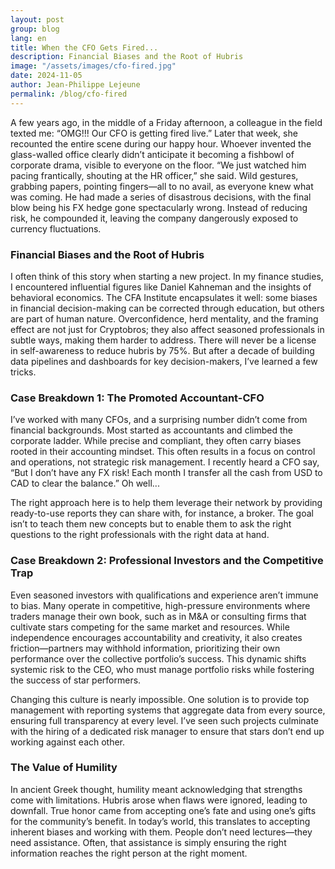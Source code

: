 ```yaml
---
layout: post
group: blog
lang: en
title: When the CFO Gets Fired...
description: Financial Biases and the Root of Hubris
image: "/assets/images/cfo-fired.jpg"
date: 2024-11-05
author: Jean-Philippe Lejeune
permalink: /blog/cfo-fired
---
```


A few years ago, in the middle of a Friday afternoon, a colleague in the field texted me: “OMG!!! Our CFO is getting fired live.” Later that week, she recounted the entire scene during our happy hour. Whoever invented the glass-walled office clearly didn’t anticipate it becoming a fishbowl of corporate drama, visible to everyone on the floor. “We just watched him pacing frantically, shouting at the HR officer,” she said. Wild gestures, grabbing papers, pointing fingers—all to no avail, as everyone knew what was coming. He had made a series of disastrous decisions, with the final blow being his FX hedge gone spectacularly wrong. Instead of reducing risk, he compounded it, leaving the company dangerously exposed to currency fluctuations.

### Financial Biases and the Root of Hubris

I often think of this story when starting a new project. In my finance studies, I encountered influential figures like Daniel Kahneman and the insights of behavioral economics. The CFA Institute encapsulates it well: some biases in financial decision-making can be corrected through education, but others are part of human nature. Overconfidence, herd mentality, and the framing effect are not just for Cryptobros; they also affect seasoned professionals in subtle ways, making them harder to address. There will never be a license in self-awareness to reduce hubris by 75%. But after a decade of building data pipelines and dashboards for key decision-makers, I’ve learned a few tricks.

### Case Breakdown 1: The Promoted Accountant-CFO

I’ve worked with many CFOs, and a surprising number didn’t come from financial backgrounds. Most started as accountants and climbed the corporate ladder. While precise and compliant, they often carry biases rooted in their accounting mindset. This often results in a focus on control and operations, not strategic risk management. I recently heard a CFO say, “But I don’t have any FX risk! Each month I transfer all the cash from USD to CAD to clear the balance.” Oh well...

The right approach here is to help them leverage their network by providing ready-to-use reports they can share with, for instance, a broker. The goal isn’t to teach them new concepts but to enable them to ask the right questions to the right professionals with the right data at hand.

### Case Breakdown 2: Professional Investors and the Competitive Trap

Even seasoned investors with qualifications and experience aren’t immune to bias. Many operate in competitive, high-pressure environments where traders manage their own book, such as in M&A or consulting firms that cultivate stars competing for the same market and resources. While independence encourages accountability and creativity, it also creates friction—partners may withhold information, prioritizing their own performance over the collective portfolio’s success. This dynamic shifts systemic risk to the CEO, who must manage portfolio risks while fostering the success of star performers.

Changing this culture is nearly impossible. One solution is to provide top management with reporting systems that aggregate data from every source, ensuring full transparency at every level. I’ve seen such projects culminate with the hiring of a dedicated risk manager to ensure that stars don’t end up working against each other.

### The Value of Humility

In ancient Greek thought, humility meant acknowledging that strengths come with limitations. Hubris arose when flaws were ignored, leading to downfall. True honor came from accepting one’s fate and using one’s gifts for the community’s benefit. In today’s world, this translates to accepting inherent biases and working with them. People don’t need lectures—they need assistance. Often, that assistance is simply ensuring the right information reaches the right person at the right moment.